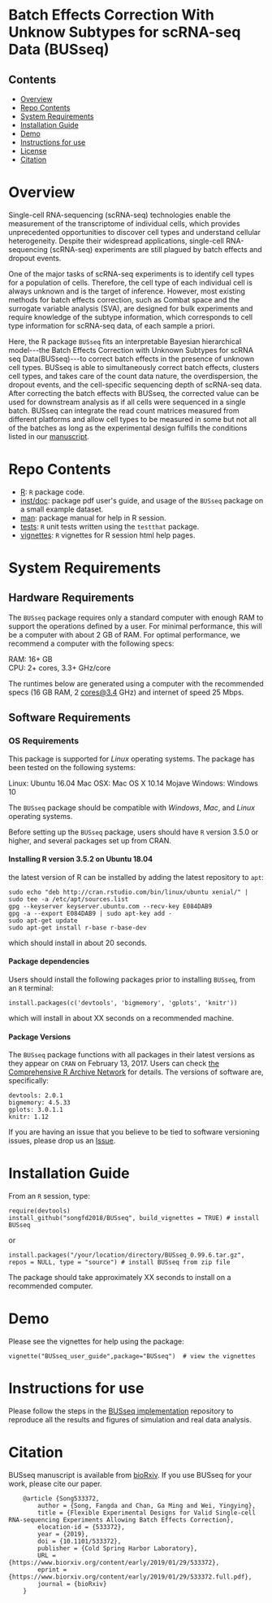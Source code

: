 # Batch Effects Correction With Unknow Subtypes for scRNA-seq Data (BUSseq)

## Contents

- [Overview](#overview)
- [Repo Contents](#repo-contents)
- [System Requirements](#system-requirements)
- [Installation Guide](#installation-guide)
- [Demo](#demo)
- [Instructions for use](#instructions-for-use)
- [License](./LICENSE)
- [Citation](#citation)

# Overview
Single-cell RNA-sequencing (scRNA-seq) technologies enable the measurement of the transcriptome of individual cells, which provides unprecedented opportunities to discover cell types and understand cellular heterogeneity. Despite their widespread applications, single-cell RNA-sequencing (scRNA-seq) experiments are still plagued by batch effects and dropout events.

One of the major tasks of scRNA-seq experiments is to identify cell types for a population of cells. Therefore, the cell type of each individual cell is always unknown and is the target of inference. However, most existing methods for batch effects correction, such as Combat space and the surrogate variable analysis (SVA), are designed for bulk experiments and require knowledge of the subtype information, which corresponds to cell type information for scRNA-seq data, of each sample a priori.
  
Here, the R package `BUSseq` fits an interpretable Bayesian hierarchical model---the Batch Effects Correction with Unknown Subtypes for scRNA seq Data(BUSseq)---to correct batch effects in the presence of unknown cell types. BUSseq is able to simultaneously correct batch effects, clusters cell types, and takes care of the count data nature, the overdispersion, the dropout events, and the cell-specific sequencing depth of scRNA-seq data. After correcting the batch effects with BUSseq, the corrected value can be used for downstream analysis as if all cells were sequenced in a single batch. BUSseq can integrate the read count matrices measured from different platforms and allow cell types to be measured in some but not all of the batches as long as the experimental design fulfills the conditions listed in our [manuscript](https://www.biorxiv.org/content/10.1101/533372v1).

# Repo Contents

- [R](./R): `R` package code.
- [inst/doc](./inst/doc): package pdf user's guide, and usage of the `BUSseq` package on a small example dataset.
- [man](./man): package manual for help in R session.
- [tests](./tests): `R` unit tests written using the `testthat` package.
- [vignettes](./vignettes): `R` vignettes for R session html help pages.

# System Requirements

## Hardware Requirements

The `BUSseq` package requires only a standard computer with enough RAM to support the operations defined by a user. For minimal performance, this will be a computer with about 2 GB of RAM. For optimal performance, we recommend a computer with the following specs:

RAM: 16+ GB  
CPU: 2+ cores, 3.3+ GHz/core

The runtimes below are generated using a computer with the recommended specs (16 GB RAM, 2 cores@3.4 GHz) and internet of speed 25 Mbps.

## Software Requirements

### OS Requirements

This package is supported for *Linux* operating systems. The package has been tested on the following systems:

Linux: Ubuntu 16.04
Mac OSX: Mac OS X 10.14 Mojave
Windows: Windows 10

The `BUSseq` package should be compatible with *Windows*, *Mac*, and *Linux* operating systems.

Before setting up the `BUSseq` package, users should have `R` version 3.5.0 or higher, and several packages set up from CRAN.

#### Installing R version 3.5.2 on Ubuntu 18.04

the latest version of R can be installed by adding the latest repository to `apt`:

```
sudo echo "deb http://cran.rstudio.com/bin/linux/ubuntu xenial/" | sudo tee -a /etc/apt/sources.list
gpg --keyserver keyserver.ubuntu.com --recv-key E084DAB9
gpg -a --export E084DAB9 | sudo apt-key add -
sudo apt-get update
sudo apt-get install r-base r-base-dev
```

which should install in about 20 seconds.

#### Package dependencies

Users should install the following packages prior to installing `BUSseq`, from an `R` terminal:

```
install.packages(c('devtools', 'bigmemory', 'gplots', 'knitr'))
```

which will install in about XX seconds on a recommended machine.

#### Package Versions

The `BUSseq` package functions with all packages in their latest versions as they appear on `CRAN` on February 13, 2017. Users can check [the Comprehensive R Archive Network](https://cran.r-project.org/) for details. The versions of software are, specifically:
```
devtools: 2.0.1
bigmemory: 4.5.33
gplots: 3.0.1.1
knitr: 1.12
```

If you are having an issue that you believe to be tied to software versioning issues, please drop us an [Issue](https://github.com/songfd2018/BUSseq/issues). 

# Installation Guide

From an `R` session, type:

```
require(devtools)
install_github("songfd2018/BUSseq", build_vignettes = TRUE) # install BUSseq
```

or

```
install.packages("/your/location/directory/BUSseq_0.99.6.tar.gz", repos = NULL, type = "source") # install BUSseq from zip file
```
The package should take approximately XX seconds to install on a recommended computer. 

# Demo
Please see the vignettes for help using the package:

```
vignette("BUSseq_user_guide",package="BUSseq")  # view the vignettes
```

# Instructions for use
Please follow the steps in the [BUSseq implementation](https://github.com/songfd2018/BUSseq_implementation) repository to reproduce all the results and figures of simulation and real data analysis.

# Citation
BUSseq manuscript is available from [bioRxiv](https://www.biorxiv.org/content/10.1101/533372v1). If you use BUSseq for your work, please cite our paper.

		@article {Song533372,
			author = {Song, Fangda and Chan, Ga Ming and Wei, Yingying},
			title = {Flexible Experimental Designs for Valid Single-cell RNA-sequencing Experiments Allowing Batch Effects Correction},
			elocation-id = {533372},
			year = {2019},
			doi = {10.1101/533372},
			publisher = {Cold Spring Harbor Laboratory},
			URL = {https://www.biorxiv.org/content/early/2019/01/29/533372},
			eprint = {https://www.biorxiv.org/content/early/2019/01/29/533372.full.pdf},
			journal = {bioRxiv}
		}